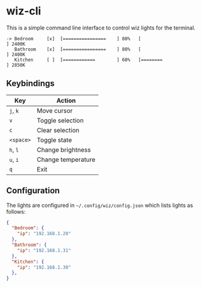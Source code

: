 # wiz-cli
This is a simple command line interface to control wiz lights for the terminal. 

```
-> Bedroom     [x]  [================    ] 80%   [                    ] 2400K
   Bathroom    [x]  [================    ] 80%   [                    ] 2400K
   Kitchen     [ ]  [============        ] 60%   [========            ] 2850K
```

## Keybindings
| Key | Action |
| --- | ---    |
| `j`, `k` | Move cursor |
| `v` | Toggle selection |
| `c` | Clear selection |
| `<space>` | Toggle state |
| `h`, `l` | Change brightness |
| `u`, `i` | Change temperature |
| `q` | Exit |

## Configuration
The lights are configured in `~/.config/wiz/config.json` which lists lights as follows:
```json
{
  "Bedroom": {
    "ip": "192.168.1.20"
  },
  "Bathroom": {
    "ip": "192.168.1.31"
  },
  "Kitchen": {
    "ip": "192.168.1.30"
  },
}
```


